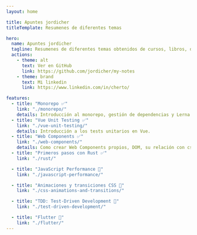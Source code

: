 ```yaml
---
layout: home

title: Apuntes jordicher
titleTemplate: Resumenes de diferentes temas

hero:
  name: Apuntes jordicher
  tagline: Resumenes de diferentes temas obtenidos de cursos, libros, documentación...
  actions:
    - theme: alt
      text: Ver en GitHub
      link: https://github.com/jordicher/my-notes
    - theme: brand
      text: Mi linkedin
      link: https://www.linkedin.com/in/cherto/

features:
  - title: "Monorepo ✅"
    link: "./monorepo/"
    details: Introducción al monorepo, gestión de dependencias y Lerna.
  - title: "Vue Unit Testing ✅"
    link: "./vue-unit-testing/"
    details: Introducción a los tests unitarios en Vue.
  - title: "Web Components ✅"
    link: "./web-components/"
    details: Como crear Web Components propios, DOM, su relación con css y js y múltiples ejemplos.
  - title: "Primeros pasos con Rust ✅"
    link: "./rust/"

  - title: "JavaScript Performance 🚧"
    link: "./javascript-performance/"

  - title: "Animaciones y transiciones CSS 🚧"
    link: "./css-animations-and-transitions/"

  - title: "TDD: Test-Driven Development 🚧"
    link: "./test-driven-development/"

  - title: "Flutter 🚧"
    link: "./flutter/"
---
```


